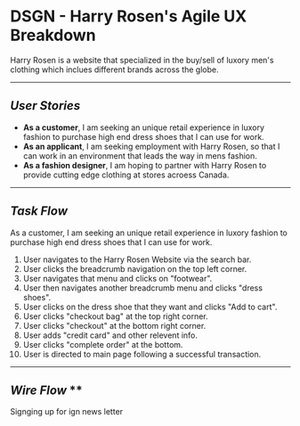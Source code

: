 # **DSGN - Harry Rosen's Agile UX Breakdown**
Harry Rosen is a website that specialized in the buy/sell of luxory men's clothing which inclues different brands across the globe.

---

## **_User Stories_** ##
- **As a customer**, I am seeking an unique retail experience in luxory fashion to purchase high end dress shoes that I can use for work.
- **As an applicant**, I am seeking employment with Harry Rosen, so that I can work in an environment that leads the way in mens fashion. 
- **As a fashion designer**, I am hoping to partner with Harry Rosen to provide cutting edge clothing at stores acroess Canada.

---

## **_Task Flow_**
As a customer, I am seeking an unique retail experience in luxory fashion to purchase high end dress shoes that I can use for work.
1. User navigates to the Harry Rosen Website via the search bar. 
2. User clicks the breadcrumb navigation on the top left corner. 
3. User navigates that menu and clicks on "footwear". 
4. User then navigates another breadcrumb menu and clicks "dress shoes".
5. User clicks on the dress shoe that they want and clicks "Add to cart".
6. User clicks "checkout bag" at the top right corner. 
7. User clicks "checkout" at the bottom right corner. 
8. User adds "credit card" and other relevent info.
9. User clicks "complete order" at the bottom. 
10. User is directed to main page following a successful transaction. 



---

## **_Wire Flow_** **
Signging up for ign news letter 